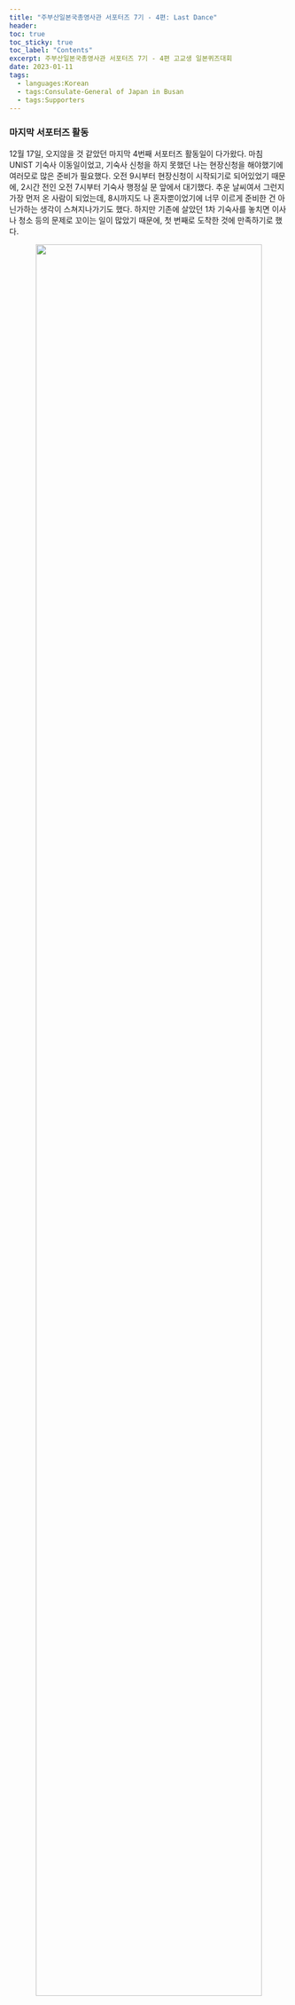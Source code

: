 ```yaml
---
title: "주부산일본국총영사관 서포터즈 7기 - 4편: Last Dance"
header:
toc: true
toc_sticky: true
toc_label: "Contents"
excerpt: 주부산일본국총영사관 서포터즈 7기 - 4편 고교생 일본퀴즈대회
date: 2023-01-11
tags:
  - languages:Korean
  - tags:Consulate-General of Japan in Busan
  - tags:Supporters
---
```

### 마지막 서포터즈 활동

12월 17일, 오지않을 것 같았던 마지막 4번째 서포터즈 활동일이 다가왔다. 마침 UNIST 기숙사 이동일이었고, 기숙사 신청을 하지 못했던 나는 현장신청을 해야했기에 여러모로 많은 준비가 필요했다. 오전 9시부터 현장신청이 시작되기로 되어있었기 때문에, 2시간 전인 오전 7시부터 기숙사 행정실 문 앞에서 대기했다. 추운 날씨여서 그런지 가장 먼저 온 사람이 되었는데, 8시까지도 나 혼자뿐이었기에 너무 이르게 준비한 건 아닌가하는 생각이 스쳐지나가기도 했다. 하지만 기존에 살았던 1차 기숙사를 놓치면 이사나 청소 등의 문제로  꼬이는 일이 많았기 때문에, 첫 번째로 도착한 것에 만족하기로 했다.

<p align="center"><img style="width: 90%" src="/assets/images/JBC4_0.jpg"></p>
<p align="center"><span style="font-size:0.9em; color: gray;">오전 7시부터 대기하고 있던 UNIST 기숙사 행정실 앞</span></p>

그렇게 현장신청을 마친 후, 오전 9시부터 나를 기다려주시던 아버지의 차에 올라타 **제8회 고교생 일본퀴즈대회**가 열리는 부산외국어대학교로 향했다. 원래 부산외국어대학교에 오전 10시까지 집합해야했지만, 사정상 30분 정도 늦어질 수 있다고 양해를 구했고 차장님도 이해해주셔서 오전 10시 30분에 한국외국어대학교 강당에 도착하여 서포터즈분들과 합류할 수 있었다.

### 보이지 않은 곳에서

<p align="center"><img style="width: 90%" src="/assets/images/JBC4_1.jpg"></p>
<p align="center"><span style="font-size:0.9em; color: gray;">부산외국어대학교 강당에 현수막을 붙이고 있는 서포터즈와 차장님</span></p>

서포터즈 인원이 전부 동원된만큼 고교생 일본퀴즈대회를 위해 준비할 것이 많았다. 탁상 이동 및 배치, 현수막 설치, 화이트보드 및 보드마카 배치, 마이크 설치 및 커버 교체 등 많은 일을 함께 하여 어느 정도 대회를 위한 기초 배치가 완료된 후, 총영사관분들께서 준비해주신 김밥을 함께 먹고 행사를 시작하기 전까지 대기했다.

<p align="center"><img style="width: 100%" src="/assets/images/JBC4_2.jpg"></p>
<p align="center"><span style="font-size:0.9em; color: gray;">마이크 커버 교체와 강당 중앙 현수막 조정을 위해 대기 중이었던 나와 민욱이</span></p>

나와 막내 민욱이의 역할은 마이크 커버 교체 및 현수막의 위치 조정 역할을 맡았다. 다른 서포터즈분들은 고등학생분들의 화이트보드의 답을 보고 틀리면 내보내거나 질서에 맞게 움직이도록 안내하는 등 일본어 지식과 질서를 관리하는 능력이 함께 필요한 경우도 있었고, 아침부터 일찍 카운터에서 손님들을 맡고 안내하거나 카드뉴스, 홍보영상 촬영을 위해 열심히 뛰는 등 각자의 역할에 맞추어 대회가 잘 운영될 수 있도록 최선을 다했다.

그동안 STAFF 자격으로 주부산일본국총영사관에서 주최하는 대회 운영에 여러 번 힘을 보탰지만, 오늘은 문득 보이지 않은 곳에서 일하는 사람들에 대한 감사함이 크게 느껴졌다. 우리가 모르는 사이에 사회에서 받아왔던 많은 친철과 배려처럼, 오늘은 다양한 배경을 가진 대학생 서포터즈들이 그동안 받아온 친절과 배려를 고등학생분들께도 다시 전한다는 생각에 표현하기 어려운 벅참이 있었던 것 같다. 우리의 아름다운 땀방울이 고등학생분들께 남은 긴 인생 속에서 좋은 추억으로 남고, 이를 양분삼아 한일관계를 위해 크게 자라주었으면 좋겠다는 생각이 든다.


### 제8회 고교생 일본퀴즈대회

<p align="center"><img style="width: 100%" src="/assets/images/JBC4_3_2.jpg"></p>

고교생 일본퀴즈대회는 크게 **단체전**과 **개인전**으로 이루어졌다. 먼저 2인 1팀이 되어 진행된 **단체전의 경우**, 골든벨과 비슷한 방식으로 **일본어**와 **일본 문화** 두 부류의 문제가 출제되었다. **개인전의 경우**, 처음에는 O/X 퀴즈로, 그리고 남아있는 고등학생들의 수가 일정 이하로 줄어들었을 때, 단체전 때와 같은 방식으로 **일본어**와 **일본 문화** 두 부류의 문제가 출제되었다. 마이크 커버 교체를 위해 민욱이와 대기하면서 재미로 고등학생분들과 함께 문제를 풀어봤는데, 아직 일본어 실력이 많이 부족하다는 것을 느꼈다. JLPT N2 정도가 되면 다 풀 수 있을 수준의 문제인 것 같았지만, 중고등학교 때 학교에서 배웠던 것 외에는 정식으로 일본어를 배운 적이 없었기 때문에 초반에는 많이 맞췄지만, 후반으로 갈수록 어려운 문제가 많았다. 한편 일본문화 문제를 풀면서 크리스마스가 공휴일이 아니라는 사실을 새롭게 알게되었는데, 일본 콘텐츠에서 크리스마스에 직장인들을 왜 그렇게 묘사했는지 이해하게 됐다. 그동안 봤던 일본소설, 만화, 애니메이션이 일본 문화를 쉽게 이해하는데 큰 도움이 된 것 같아 문화와 콘텐츠의 힘이 얼마나 강력한 것인지 다시 한 번 체감할 수 있었다.

<p align="center"><img style="width: 100%" src="/assets/images/JBC4_3.jpg"></p>
<p align="center"><span style="font-size:0.9em; color: gray;">제8회 고교생 일본퀴즈대회 수상자와 자리를 빛내주신 대회 관계자분들</span></p>

대회 수상자분들 중 일부는 JENESYS로 6박 7일의 일본 방일 기회를, 또한 일부는 일본 항공권을 받는 등 부상도 매우 크고, 상품추첨이나 고등학생 참가자분들의 장기자랑 등 볼거리 즐길거리가 풍성했던 대회였기에 고등학생분들께 한 번쯤 참가해보라고 추천드리고 싶다. 나 역시 고등학생 때 참여해봤으면 좋았겠다라는 생각이 드는 동시에, 일본에 관심이 있는 많은 고등학생분들과 함께할 수 있어서 기뼜다.

### Last Dance
<p align="center"><img style="width: 100%" src="/assets/images/JBC4_4.jpg"></p>
<p align="center"><span style="font-size:0.9em; color: gray;">주부산일본국총영사관 서포터즈 7기</span></p>

8월부터 시작된, 길다면 길고 짧다면 짧은 서포터즈 활동이 끝났다. 비록 COVID-19 팬데믹이라는 환경적 문제와 울산이라는 거리적 문제 때문에 다른 서포터즈분들과 큰 인적교류를 할 수는 없었지만, 다들 열심히 최선을 다해서 활동했다는 것을 안다. 이제 서포터즈 활동을 마치고 우리는 1월에 **주한일본공관선발 한국청년방일단 JENESYS 2022**로 일본에 방문한다. 서포터즈로써의 활동은 마무리됐지만, JENESYS로의 여정은 이제 시작인만큼 일본에서 좀 더 친해지고 많은 경험을 할 수 있으면 좋겠다.

**Last Dance, Dance Lasts.**
<br><br>

<div class="notice--danger" markdown="1">
<h4>[주부산일본국총영사관 서포터즈 7기] 울산과학기술원(UNIST) 김선욱</h4>
<br>
해당 게시글은 시리즈로 연재될 예정이며, 주부산일본국총영사관 서포터즈 7기로써의 활동 후기와 개인적인 솔직한 감상을 표현하는데 초점을 맞춰 작성되었습니다.

- [주부산일본국총영사관 홈페이지](https://www.busan.kr.emb-japan.go.jp/itprtop_ko/index.html)
- [주부산일본국총영사관 페이스북](https://www.facebook.com/japanbusan)
- [주부산일본국총영사관 인스타그램](https://www.instagram.com/japan.busan/)
</div>